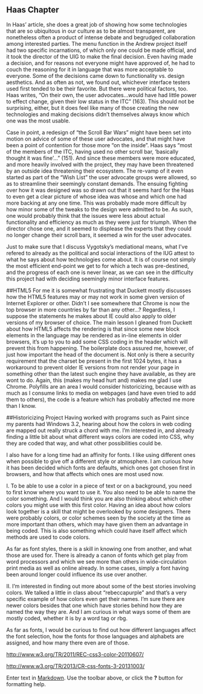 ## Haas Chapter

In Haas’ article, she does a great job of showing how some technologies that are so ubiquitous in our culture as to be almost transparent, are nonetheless often a product of intense debate and begrudged collaboration among interested parties.  The menu function in the Andrew project itself had two specific incarnations, of which only one could be made official, and it took the director of the UIG to make the final decision.  Even having made a decision, and for reasons not everyone might have approved of, he had to couch the reasoning for it in language that was more acceptable to everyone. Some of the decisions came down to functionality vs. design aesthetics.  And as often as not, we found out, whichever interface testers used first tended to be their favorite.  But there were political factors, too.  Haas writes, “On their own, the user advocates…would have had little power to effect change, given their low status in the ITC” (163).  This should not be surprising, either, but it does feel like many of those creating the new technologies and making decisions didn’t themselves always know which one was the most usable.  

Case in point, a redesign of “the Scroll Bar Wars” might have been set into motion on advice of some of these user advocates, and that might have been a point of contention for those more “on the inside”.  Haas says “most of the members of the ITC, having used no other scroll bar, ‘basically thought it was fine’…” (151).  And since these members were more educated, and more heavily involved with the project, they may have been threatened by an outside idea threatening their ecosystem.  The re-vamp of it even started as part of the “Wish List” the user advocate groups were allowed, so as to streamline their seemingly constant demands.  The ensuing fighting over how it was designed was so drawn out that it seems hard for the Haas to even get a clear picture of whose idea was whose and which one had more backing at any one time.  This was probably made more difficult by how minor some of the tweaks to the design were admitted to be.  As such, one would probably think that the issues were less about actual functionality and efficiency as much as they were just for triumph.  When the director chose one, and it seemed to displease the experts that they could no longer change their scroll bars, it seemed a win for the user advocates.

Just to make sure that I discuss Vygotsky’s mediational means, what I've refered to already as the political and social interactions of the IUG attest to what he says about how technologies come about. It is of course not simply the most efficient end-point we get to for which a tech was pre-destined, and the progress of each one is never linear, as we can see in the difficulty this project had with deciding seemingly minor interface features.
    
##HTML5	
For me it is somewhat frustrating that Duckett mostly discusses how the HTML5 features may or may not work in some given version of Internet Explorer or other.  Didn’t I see somewhere that Chrome is now the top browser in more countries by far than any other...?  Regardless, I suppose the statements he makes about IE could also apply to older versions of my browser of choice. The main lesson I gleaned from Duckett about how HTML5 affects the rendering is that since some new block elements in the language may be rendered as in-line elements in older browsers, it’s up to you to add some CSS coding in the header which will prevent this from happening.  The boilerplate docs assured me, however, of just how important the head of the document is.  Not only is there a security requirement that the charset be present in the first 1024 bytes, it has a workaround to prevent older IE versions from not render your page in something other than the latest such engine they have available, as they are wont to do.  Again, this (makes my head hurt and) makes me glad I use Chrome.  Polyfills are an area I would consider historicizing, because with as much as I consume links to media on webpages (and have even tried to add them to others), the code is a feature which has probably affected me more than I know.

##Historicizing Project
Having worked with programs such as Paint since my parents had Windows 3.2, hearing about how the colors in web coding are mapped out really struck a chord with me.  I’m interested in, and already finding a little bit about what different ways colors are coded into CSS, why they are coded that way, and what other possibilities could be.

I also have for a long time had an affinity for fonts.  I like using different ones when possible to give off a different style or atmosphere.  I am curious how it has been decided which fonts are defaults, which ones got chosen first in browsers, and how that affects which ones are most used now.
    
I.	To be able to use a color in a piece of text or on a background, you need to first know where you want to use it.  You also need to be able to name the color something.  And I would think you are also thinking about which other colors you might use with this first color.  Having an idea about how colors look together is a skill that might be overlooked by some designers.  There were probably colors, or color schemes seen by the society at the time as more important than others, which may have given them an advantage in being coded.  This is also something which could have itself affect which methods are used to code colors.

As far as font styles, there is a skill in knowing one from another, and what those are used for.  There is already a canon of fonts which get play from word processors and which we see more than others in wide-circulation print media as well as online already.  In some cases, simply a font having been around longer could influence its use over another.
    
II.	I’m interested in finding out more about some of the best stories involving colors.  We talked a little in class about “rebeccapurple” and that’s a very specific example of how colors even get their names.  I’m sure there are newer colors besides that one which have stories behind how they are named the way they are.  And I am curious in what ways some of them are mostly coded, whether it is by a word tag or rbg.

As far as fonts, I would be curious to find out how different languages affect the font selection, how the fonts for those languages and alphabets are assigned, and how many there even are of those.
	
http://www.w3.org/TR/2011/REC-css3-color-20110607/

http://www.w3.org/TR/2013/CR-css-fonts-3-20131003/


Enter text in [Markdown](http://daringfireball.net/projects/markdown/). Use the toolbar above, or click the **?** button for formatting help.
